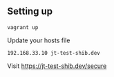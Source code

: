 ## Setting up

```
vagrant up
```

Update your hosts file
```
192.168.33.10 jt-test-shib.dev
```

Visit https://jt-test-shib.dev/secure
